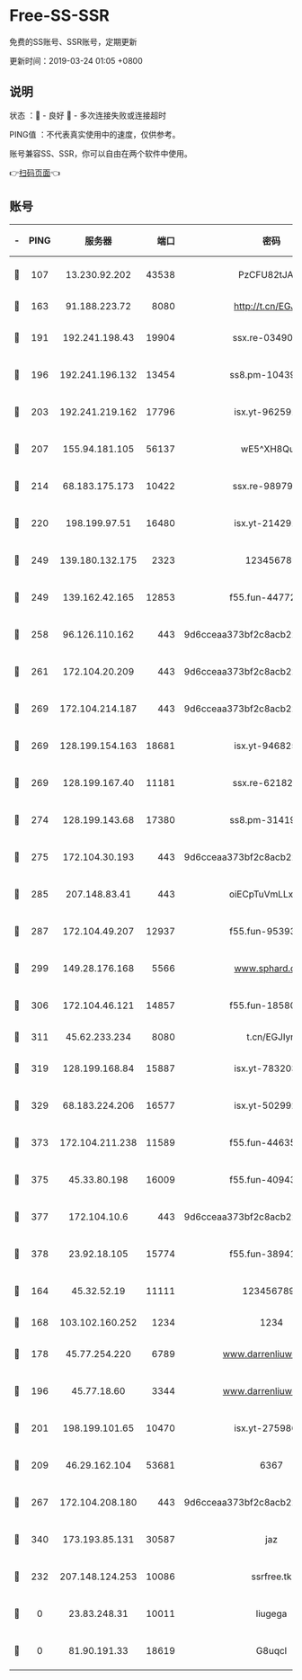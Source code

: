 # Free-SS-SSR

免费的SS账号、SSR账号，定期更新

更新时间：2019-03-24 01:05 +0800

## 说明

状态     ：🙂 - 良好 🙁 - 多次连接失败或连接超时

PING值   ：不代表真实使用中的速度，仅供参考。

账号兼容SS、SSR，你可以自由在两个软件中使用。

👉[扫码页面](https://liesauer.github.io/Free-SS-SSR/)👈

## 账号

|-|PING|服务器|端口|密码|加密方式|区域|
|:----:|:----:|:-----:|-----:|:----:|:----:|:----:|
|🙂|107|13.230.92.202|43538|PzCFU82tJAdZ|aes-256-cfb|JP|
|🙂|163|91.188.223.72|8080|http://t.cn/EGJIyrl|rc4-md5|RU|
|🙂|191|192.241.198.43|19904|ssx.re-03490817|aes-256-cfb|US|
|🙂|196|192.241.196.132|13454|ss8.pm-10439574|aes-256-cfb|US|
|🙂|203|192.241.219.162|17796|isx.yt-96259140|aes-256-cfb|US|
|🙂|207|155.94.181.105|56137|wE5^XH8Quw|aes-256-cfb|US|
|🙂|214|68.183.175.173|10422|ssx.re-98979654|aes-256-cfb|US|
|🙂|220|198.199.97.51|16480|isx.yt-21429161|aes-256-cfb|US|
|🙂|249|139.180.132.175|2323|123456789|aes-256-cfb|SG|
|🙂|249|139.162.42.165|12853|f55.fun-44772761|aes-256-cfb|SG|
|🙂|258|96.126.110.162|443|9d6cceaa373bf2c8acb22e60b6a58be6|aes-256-cfb|US|
|🙂|261|172.104.20.209|443|9d6cceaa373bf2c8acb22e60b6a58be6|aes-256-cfb|US|
|🙂|269|172.104.214.187|443|9d6cceaa373bf2c8acb22e60b6a58be6|aes-256-cfb|US|
|🙂|269|128.199.154.163|18681|isx.yt-94682551|aes-256-cfb|SG|
|🙂|269|128.199.167.40|11181|ssx.re-62182209|aes-256-cfb|SG|
|🙂|274|128.199.143.68|17380|ss8.pm-31419663|aes-256-cfb|SG|
|🙂|275|172.104.30.193|443|9d6cceaa373bf2c8acb22e60b6a58be6|aes-256-cfb|US|
|🙂|285|207.148.83.41|443|oiECpTuVmLLxk4Ts|aes-256-cfb|AU|
|🙂|287|172.104.49.207|12937|f55.fun-95393089|aes-256-cfb|SG|
|🙂|299|149.28.176.168|5566|www.sphard.com|aes-256-cfb|AU|
|🙂|306|172.104.46.121|14857|f55.fun-18580153|aes-256-cfb|SG|
|🙂|311|45.62.233.234|8080|t.cn/EGJIyrl|rc4-md5|CA|
|🙂|319|128.199.168.84|15887|isx.yt-78320366|aes-256-cfb|SG|
|🙂|329|68.183.224.206|16577|isx.yt-50299273|aes-256-cfb|SG|
|🙂|373|172.104.211.238|11589|f55.fun-44635800|aes-256-cfb|US|
|🙂|375|45.33.80.198|16009|f55.fun-40943567|aes-256-cfb|US|
|🙂|377|172.104.10.6|443|9d6cceaa373bf2c8acb22e60b6a58be6|aes-256-cfb|US|
|🙂|378|23.92.18.105|15774|f55.fun-38941724|aes-256-cfb|US|
|🙂|164|45.32.52.19|11111|1234567890|aes-256-cfb|JP|
|🙂|168|103.102.160.252|1234|1234|rc4-md5|JP|
|🙂|178|45.77.254.220|6789|www.darrenliuwei.com|aes-256-cfb|SG|
|🙂|196|45.77.18.60|3344|www.darrenliuwei.com|aes-256-cfb|JP|
|🙂|201|198.199.101.65|10470|isx.yt-27598689|aes-256-cfb|US|
|🙂|209|46.29.162.104|53681|6367|aes-128-ctr|RU|
|🙂|267|172.104.208.180|443|9d6cceaa373bf2c8acb22e60b6a58be6|aes-256-cfb|US|
|🙂|340|173.193.85.131|30587|jaz|aes-256-cfb|US|
|🙁|232|207.148.124.253|10086|ssrfree.tk|aes-256-cfb|SG|
|🙁|0|23.83.248.31|10011|liugega|aes-256-cfb|US|
|🙁|0|81.90.191.33|18619|G8uqcl|aes-256-cfb|US|

